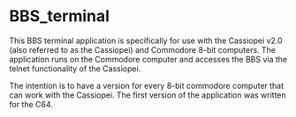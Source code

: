# BBS_terminal
This BBS terminal application is specifically for use with the Cassiopei v2.0 (also referred to as the Cassiopei) and Commodore 8-bit computers. The application runs on the Commodore computer and accesses the BBS via the telnet functionality of the Cassiopei.

The intention is to have a version for every 8-bit commodore computer that can work with the Cassiopei.
The first version of the application was written for the C64.

